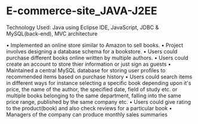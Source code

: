 # E-commerce-site_JAVA-J2EE
Technology Used: Java using Eclipse IDE, JavaScript, JDBC & MySQL(back-end), MVC architecture

• Implemented an online store similar to Amazon to sell books.
• Project involves designing a database schema for a bookstore.
• Users could purchase different books online written by multiple authors.
• Users could create an account to store thier information or just sign as guests
•	Maintained a central MySQL database for storing user profiles to recommended items based on purchase history
•	Users could search  items in different ways for instance selecting a specific book depending upon it's price, the name of the author,    the specified date, field of study etc. or multiple books belonging to the same department, falling into the same price range,           published by the same company etc.
•	Users could give rating to the product(book) and also check reviews for a particular book
•	Managers of the company can produce monthly sales summaries

